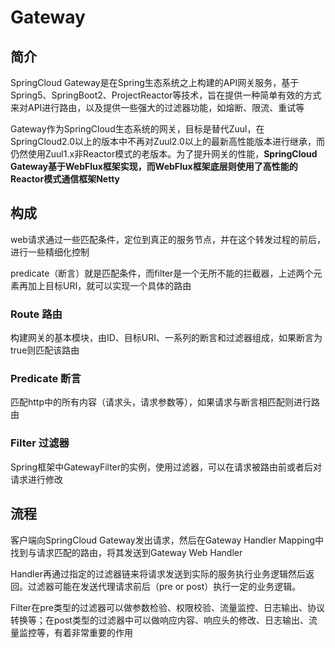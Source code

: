 # Gateway

## 简介

SpringCloud Gateway是在Spring生态系统之上构建的API网关服务，基于Spring5、SpringBoot2、ProjectReactor等技术，旨在提供一种简单有效的方式来对API进行路由，以及提供一些强大的过滤器功能，如熔断、限流、重试等

Gateway作为SpringCloud生态系统的网关，目标是替代Zuul，在SpringCloud2.0以上的版本中不再对Zuul2.0以上的最新高性能版本进行继承，而仍然使用Zuul1.x非Reactor模式的老版本。为了提升网关的性能，**SpringCloud Gateway基于WebFlux框架实现，而WebFlux框架底层则使用了高性能的Reactor模式通信框架Netty**

## 构成

web请求通过一些匹配条件，定位到真正的服务节点，并在这个转发过程的前后，进行一些精细化控制

predicate（断言）就是匹配条件，而filter是一个无所不能的拦截器，上述两个元素再加上目标URI，就可以实现一个具体的路由

### Route 路由

构建网关的基本模块，由ID、目标URI、一系列的断言和过滤器组成，如果断言为true则匹配该路由

### Predicate 断言

匹配http中的所有内容（请求头，请求参数等），如果请求与断言相匹配则进行路由

### Filter 过滤器

Spring框架中GatewayFilter的实例，使用过滤器，可以在请求被路由前或者后对请求进行修改

## 流程

客户端向SpringCloud Gateway发出请求，然后在Gateway Handler Mapping中找到与请求匹配的路由，将其发送到Gateway Web Handler

Handler再通过指定的过滤器链来将请求发送到实际的服务执行业务逻辑然后返回。过滤器可能在发送代理请求前后（pre or post）执行一定的业务逻辑。

Filter在pre类型的过滤器可以做参数检验、权限校验、流量监控、日志输出、协议转换等；在post类型的过滤器中可以做响应内容、响应头的修改、日志输出、流量监控等，有着非常重要的作用
